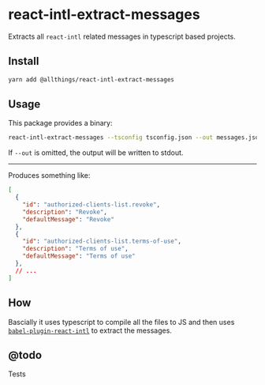 # react-intl-extract-messages

Extracts all `react-intl` related messages in typescript based projects.

## Install

```bash
yarn add @allthings/react-intl-extract-messages
```

## Usage

This package provides a binary:

```bash
react-intl-extract-messages --tsconfig tsconfig.json --out messages.json
```

If `--out` is omitted, the output will be written to stdout.

-----

Produces something like:

```json
[
  {
    "id": "authorized-clients-list.revoke",
    "description": "Revoke",
    "defaultMessage": "Revoke"
  },
  {
    "id": "authorized-clients-list.terms-of-use",
    "description": "Terms of use",
    "defaultMessage": "Terms of use"
  },
  // ...  
]
```

## How

Bascially it uses typescript to compile all the files to JS and then uses [`babel-plugin-react-intl`](https://github.com/yahoo/babel-plugin-react-intl) to extract the messages.

## @todo

Tests
